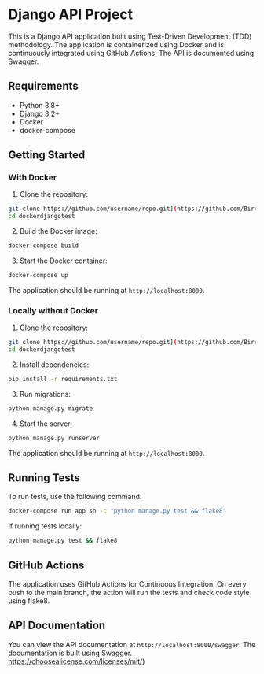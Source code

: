# Django API Project

This is a Django API application built using Test-Driven Development (TDD) methodology. The application is containerized using Docker and is continuously integrated using GitHub Actions. The API is documented using Swagger.

## Requirements

- Python 3.8+
- Django 3.2+
- Docker
- docker-compose

## Getting Started

### With Docker

1. Clone the repository:
```bash
git clone https://github.com/username/repo.git](https://github.com/BirchAD/dockerdjangotest/
cd dockerdjangotest
```

2. Build the Docker image:
```bash
docker-compose build
```

3. Start the Docker container:
```bash
docker-compose up
```
The application should be running at `http://localhost:8000`.

### Locally without Docker

1. Clone the repository:
```bash
git clone https://github.com/username/repo.git](https://github.com/BirchAD/dockerdjangotest/
cd dockerdjangotest
```

2. Install dependencies:
```bash
pip install -r requirements.txt
```

3. Run migrations:
```bash
python manage.py migrate
```

4. Start the server:
```bash
python manage.py runserver
```
The application should be running at `http://localhost:8000`.

## Running Tests

To run tests, use the following command:

```bash
docker-compose run app sh -c "python manage.py test && flake8"
```

If running tests locally:

```bash
python manage.py test && flake8
```

## GitHub Actions

The application uses GitHub Actions for Continuous Integration. On every push to the main branch, the action will run the tests and check code style using flake8.

## API Documentation

You can view the API documentation at `http://localhost:8000/swagger`. The documentation is built using Swagger.
https://choosealicense.com/licenses/mit/)
